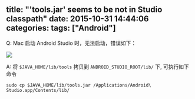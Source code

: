 title: "'tools.jar' seems to be not in Studio classpath"
date: 2015-10-31 14:44:06
categories:
tags: ["Android"]
---

Q: Mac 启动 Android Studio 时，无法启动，错误如下：

![](http://7xkexv.dl1.z0.glb.clouddn.com/vetech/android-studio-lunch-error.jpeg)

A: 将 `$JAVA_HOME/lib/tools` 拷贝到 `ANDROID_STUDIO_ROOT/lib/` 下, 可执行如下命令

```
sudo cp $JAVA_HOME/lib/tools.jar /Applications/Android\ Studio.app/Contents/lib/
```

